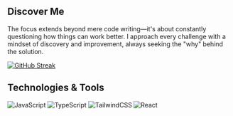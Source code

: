 ## Discover Me
The focus extends beyond mere code writing—it's about constantly questioning how things can work better. I approach every challenge with a mindset of discovery and improvement, always seeking the "why" behind the solution.

[![GitHub Streak](https://github-readme-streak-stats.herokuapp.com?user=ahmedjidar&theme=rising-sun)](https://git.io/streak-stats)

## Technologies & Tools
![JavaScript](https://img.shields.io/badge/JavaScript-F7DF1E?style=for-the-badge&logo=javascript&logoColor=black)
![TypeScript](https://img.shields.io/badge/TypeScript-3178C6?style=for-the-badge&logo=typescript&logoColor=white)
![TailwindCSS](https://img.shields.io/badge/TailwindCSS-38B2AC?style=for-the-badge&logo=tailwind-css&logoColor=white)
![React](https://img.shields.io/badge/React-20232A?style=for-the-badge&logo=react&logoColor=61DAFB)
